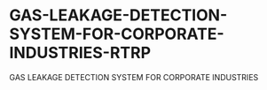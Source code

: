 # GAS-LEAKAGE-DETECTION-SYSTEM-FOR-CORPORATE-INDUSTRIES-RTRP
GAS LEAKAGE DETECTION SYSTEM FOR CORPORATE INDUSTRIES

